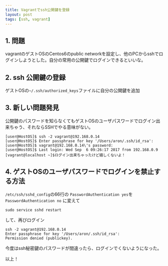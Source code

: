 ```yaml
---
title: Vagrantでssh公開鍵を登録
layout: post
tags: [ssh, vagrant]
---
```


## 1. 問題
vagrantのゲストOSのCentos6のpublic networkを設定し、他のPCからsshでログインしようとした。自分の常用の公開鍵でログインできるといいな。

## 2. ssh 公開鍵の登録

ゲストOSの`~/.ssh/authorized_keys`ファイルに自分の公開鍵を追加

## 3. 新しい問題発見

公開鍵のパスワードを知らなくてもゲストOSのユーザパスワードでログイン出来ちゃう、それならSSHでやる意味がない。


```
[user@HostOS]$ ssh -2 vagrant@192.168.0.14
[user@HostOS]$ Enter passphrase for key '/Users/aron/.ssh/id_rsa':
[user@HostOS]$ vagrant@192.168.0.14\'s password:
[user@HostOS]$ Last login: Wed Sep  6 09:26:17 2017 from 192.168.0.9
[vagrant@localhost ~]$ログイン出来ちゃったけど嬉しくないよ！
```

## 4. ゲストOSのユーザパスワードでログインを禁止する方法

`/etc/ssh/sshd_config`の66行の
`PasswordAuthentication yes`を
`PasswordAuthentication no` に変えて

```
sudo service sshd restart
```
して、再びログイン

```
ssh -2 vagrant@192.168.0.14
Enter passphrase for key '/Users/aron/.ssh/id_rsa':
Permission denied (publickey).
```

今度はssh秘密鍵のパスワードが間違ったら、ログインでくないようになった。




以上！



